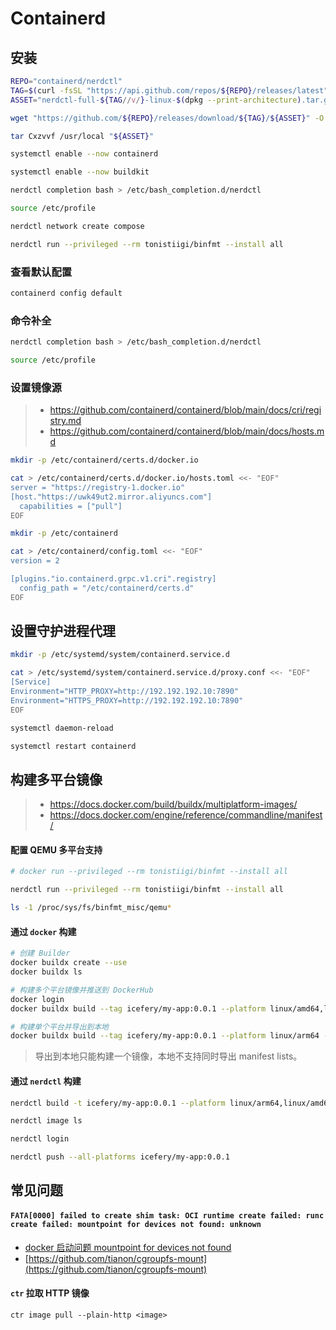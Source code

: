 # Containerd

## 安装

```bash
REPO="containerd/nerdctl"
TAG=$(curl -fsSL "https://api.github.com/repos/${REPO}/releases/latest" | jq -r ".tag_name")
ASSET="nerdctl-full-${TAG//v/}-linux-$(dpkg --print-architecture).tar.gz"

wget "https://github.com/${REPO}/releases/download/${TAG}/${ASSET}" -O "${ASSET}"

tar Cxzvvf /usr/local "${ASSET}"

systemctl enable --now containerd

systemctl enable --now buildkit

nerdctl completion bash > /etc/bash_completion.d/nerdctl

source /etc/profile

nerdctl network create compose

nerdctl run --privileged --rm tonistiigi/binfmt --install all
```

### 查看默认配置

```bash
containerd config default
```

### 命令补全

```bash
nerdctl completion bash > /etc/bash_completion.d/nerdctl

source /etc/profile
```

### 设置镜像源

> - https://github.com/containerd/containerd/blob/main/docs/cri/registry.md
> - https://github.com/containerd/containerd/blob/main/docs/hosts.md

```bash
mkdir -p /etc/containerd/certs.d/docker.io

cat > /etc/containerd/certs.d/docker.io/hosts.toml <<- "EOF"
server = "https://registry-1.docker.io"
[host."https://uwk49ut2.mirror.aliyuncs.com"]
  capabilities = ["pull"]
EOF
```

```bash
mkdir -p /etc/containerd

cat > /etc/containerd/config.toml <<- "EOF"
version = 2

[plugins."io.containerd.grpc.v1.cri".registry]
  config_path = "/etc/containerd/certs.d"
EOF
```

## 设置守护进程代理

```bash
mkdir -p /etc/systemd/system/containerd.service.d

cat > /etc/systemd/system/containerd.service.d/proxy.conf <<- "EOF"
[Service]
Environment="HTTP_PROXY=http://192.192.192.10:7890"
Environment="HTTPS_PROXY=http://192.192.192.10:7890"
EOF

systemctl daemon-reload

systemctl restart containerd
```

## 构建多平台镜像

> - https://docs.docker.com/build/buildx/multiplatform-images/
> - https://docs.docker.com/engine/reference/commandline/manifest/

#### 配置 QEMU 多平台支持

```bash
# docker run --privileged --rm tonistiigi/binfmt --install all

nerdctl run --privileged --rm tonistiigi/binfmt --install all

ls -1 /proc/sys/fs/binfmt_misc/qemu*
```

#### 通过 `docker` 构建

```bash
# 创建 Builder
docker buildx create --use
docker buildx ls

# 构建多个平台镜像并推送到 DockerHub
docker login
docker buildx build --tag icefery/my-app:0.0.1 --platform linux/amd64,linux/arm64 --push .

# 构建单个平台并导出到本地
docker buildx build --tag icefery/my-app:0.0.1 --platform linux/arm64 --load .
```

> 导出到本地只能构建一个镜像，本地不支持同时导出 manifest lists。

#### 通过 `nerdctl` 构建

```bash
nerdctl build -t icefery/my-app:0.0.1 --platform linux/arm64,linux/amd64 .

nerdctl image ls

nerdctl login

nerdctl push --all-platforms icefery/my-app:0.0.1
```

## 常见问题

#### `FATA[0000] failed to create shim task: OCI runtime create failed: runc create failed: mountpoint for devices not found: unknown`

- [docker 启动问题 mountpoint for devices not found](https://blog.csdn.net/weixin_47023868/article/details/116025586)
- [https://github.com/tianon/cgroupfs-mount](https://github.com/tianon/cgroupfs-mount)

#### `ctr` 拉取 HTTP 镜像

```shell
ctr image pull --plain-http <image>
```
